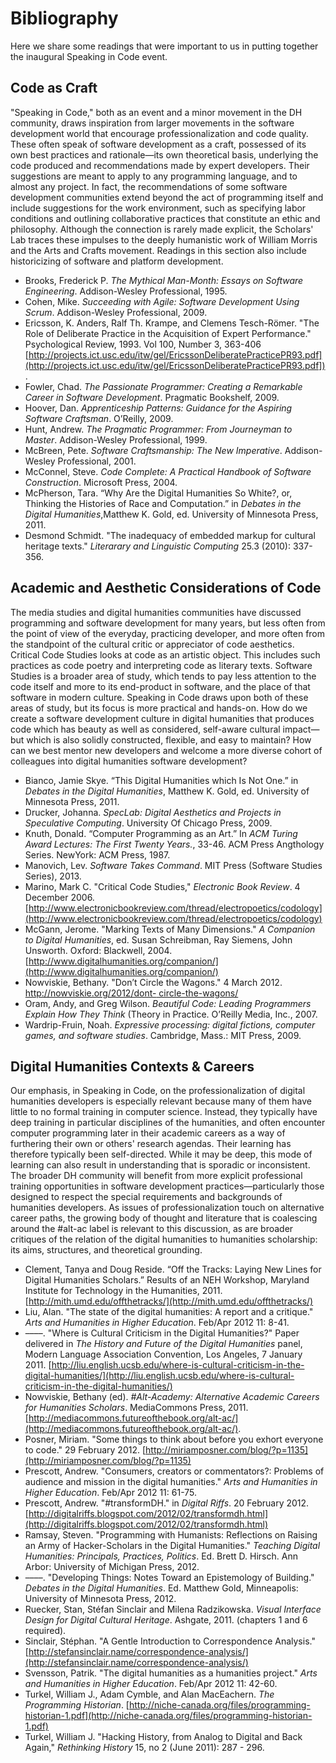 # Bibliography

Here we share some readings that were important to us in putting together the inaugural Speaking in Code event. 

## Code as Craft

"Speaking in Code," both as an event and a minor movement in the DH community, draws inspiration from larger movements in the software development world that encourage professionalization and code quality. These often speak of software development as a craft, possessed of its own best practices and rationale—its own theoretical basis, underlying the code produced and recommendations made by expert developers. Their suggestions are meant to apply to any programming language, and to almost any project. In fact, the recommendations of some software development communities extend beyond the act of programming itself and include suggestions for the work environment, such as specifying labor conditions and outlining collaborative practices that constitute an ethic and philosophy. Although the connection is rarely made explicit, the Scholars' Lab traces these impulses to the deeply humanistic work of William Morris and the Arts and Crafts movement. Readings in this section also include historicizing of software and platform development.

* Brooks, Frederick P. *The Mythical Man-Month: Essays on Software Engineering*. Addison-Wesley Professional, 1995.
* Cohen, Mike. *Succeeding with Agile: Software Development Using Scrum*. Addison-Wesley Professional, 2009.
* Ericsson, K. Anders, Ralf Th. Krampe, and Clemens Tesch-Römer. "The Role of Deliberate Practice in the Acquisition of Expert Performance." Psychological Review, 1993. Vol 100, Number 3, 363-406 [http://projects.ict.usc.edu/itw/gel/EricssonDeliberatePracticePR93.pdf](http://projects.ict.usc.edu/itw/gel/EricssonDeliberatePracticePR93.pdf]).
* Fowler, Chad. *The Passionate Programmer: Creating a Remarkable Career in Software Development*. Pragmatic Bookshelf, 2009.
* Hoover, Dan. *Apprenticeship Patterns: Guidance for the Aspiring Software Craftsman*. O’Reilly, 2009.
* Hunt, Andrew. *The Pragmatic Programmer: From Journeyman to Master*. Addison-Wesley Professional, 1999.
* McBreen, Pete. *Software Craftsmanship: The New Imperative*. Addison-Wesley Professional, 2001.
* McConnel, Steve. *Code Complete: A Practical Handbook of Software Construction*. Microsoft Press, 2004.
* McPherson, Tara. “Why Are the Digital Humanities So White?, or, Thinking the Histories of Race and Computation.” in *Debates in the Digital Humanities*,Matthew K. Gold, ed. University of Minnesota Press, 2011.
* Desmond Schmidt. "The inadequacy of embedded markup for cultural heritage texts." *Literarary and Linguistic Computing* 25.3 (2010): 337-356.

## Academic and Aesthetic Considerations of Code

The media studies and digital humanities communities have discussed programming and software development for many years, but less often from the point of view of the everyday, practicing developer, and more often from the standpoint of the cultural critic or appreciator of code aesthetics. Critical Code Studies looks at code as an artistic object. This includes such practices as code poetry and interpreting code as literary texts. Software Studies is a broader area of study, which tends to pay less attention to the code itself and more to its end-product in software, and the place of that software in modern culture. Speaking in Code draws upon both of these areas of study, but its focus is more practical and hands-on. How do we create a software development culture in digital humanities that produces code which has beauty as well as considered, self-aware cultural impact—but which is also solidly constructed, flexible, and easy to maintain? How can we best mentor new developers and welcome a more diverse cohort of colleagues into digital humanities software development?

* Bianco, Jamie Skye. “This Digital Humanities which Is Not One.” in *Debates in the Digital Humanities*, Matthew K. Gold, ed. University of Minnesota Press, 2011.
* Drucker, Johanna. *SpecLab: Digital Aesthetics and Projects in Speculative Computing*. University Of Chicago Press, 2009.
* Knuth, Donald. “Computer Programming as an Art.” In *ACM Turing Award Lectures: The First Twenty Years.*, 33-46. ACM Press Angthology Series. NewYork: ACM Press, 1987.
* Manovich, Lev. *Software Takes Command*. MIT Press (Software Studies Series), 2013.
* Marino, Mark C. "Critical Code Studies," *Electronic Book Review*. 4 December 2006. [http://www.electronicbookreview.com/thread/electropoetics/codology](http://www.electronicbookreview.com/thread/electropoetics/codology)
* McGann, Jerome. "Marking Texts of Many Dimensions." *A Companion to Digital Humanities*, ed. Susan Schreibman, Ray Siemens, John Unsworth. Oxford: Blackwell, 2004. [http://www.digitalhumanities.org/companion/](http://www.digitalhumanities.org/companion/)
* Nowviskie, Bethany. "Don’t Circle the Wagons." 4 March 2012. [http://nowviskie.org/2012/dont- circle-the-wagons/](http://nowviskie.org/2012/dont-circle-the-wagons/)
* Oram, Andy, and Greg Wilson. *Beautiful Code: Leading Programmers Explain How They Think* (Theory in Practice. O’Reilly Media, Inc., 2007.
* Wardrip-Fruin, Noah. *Expressive processing: digital fictions, computer games, and software studies*. Cambridge, Mass.: MIT Press, 2009.

## Digital Humanities Contexts & Careers

Our emphasis, in Speaking in Code, on the professionalization of digital humanities developers is especially relevant because many of them have little to no formal training in computer science. Instead, they typically have deep training in particular disciplines of the humanities, and often encounter computer programming later in their academic careers as a way of furthering their own or others' research agendas. Their learning has therefore typically been self-directed. While it may be deep, this mode of learning can also result in understanding that is sporadic or inconsistent. The broader DH community will benefit from more explicit professional training opportunities in software development practices—particularly those designed to respect the special requirements and backgrounds of humanities developers. As issues of professionalization touch on alternative career paths, the growing body of thought and literature that is coalescing around the #alt-ac label is relevant to this discussion, as are broader critiques of the relation of the digital humanities to humanities scholarship: its aims, structures, and theoretical grounding.

* Clement, Tanya and Doug Reside. “Off the Tracks: Laying New Lines for Digital Humanities Scholars.” Results of an NEH Workshop, Maryland Institute for Technology in the Humanities, 2011. [http://mith.umd.edu/offthetracks/](http://mith.umd.edu/offthetracks/)
* Liu, Alan. "The state of the digital humanities: A report and a critique." *Arts and Humanities in Higher Education*. Feb/Apr 2012 11: 8-41.
* ––––. "Where is Cultural Criticism in the Digital Humanities?" Paper delivered in *The History and Future of the Digital Humanities* panel, Modern Language Association Convention, Los Angeles, 7 January 2011. [http://liu.english.ucsb.edu/where-is-cultural-criticism-in-the-digital-humanities/](http://liu.english.ucsb.edu/where-is-cultural-criticism-in-the-digital-humanities/)
* Nowviskie, Bethany (ed). *#Alt-Academy: Alternative Academic Careers for Humanities Scholars*. MediaCommons Press, 2011. [http://mediacommons.futureofthebook.org/alt-ac/](http://mediacommons.futureofthebook.org/alt-ac/).
* Posner, Miriam. "Some things to think about before you exhort everyone to code." 29 February 2012. [http://miriamposner.com/blog/?p=1135](http://miriamposner.com/blog/?p=1135)
* Prescott, Andrew. "Consumers, creators or commentators?: Problems of audience and mission in the digital humanities." *Arts and Humanities in Higher Education*. Feb/Apr 2012 11: 61-75.
* Prescott, Andrew. "#transformDH." in *Digital Riffs*. 20 February 2012. [http://digitalriffs.blogspot.com/2012/02/transformdh.html](http://digitalriffs.blogspot.com/2012/02/transformdh.html)
* Ramsay, Steven. "Programming with Humanists: Reflections on Raising an Army of Hacker-Scholars in the Digital Humanities." *Teaching Digital Humanities: Principals, Practices, Politics*. Ed. Brett D. Hirsch. Ann Arbor: University of Michigan Press, 2012.
* ––––. "Developing Things: Notes Toward an Epistemology of Building." *Debates in the Digital Humanities*. Ed. Matthew Gold, Minneapolis: University of Minnesota Press, 2012.
* Ruecker, Stan, Stéfan Sinclair and Milena Radzikowska.  *Visual Interface Design for Digital Cultural Heritage*. Ashgate, 2011. (chapters 1 and 6 required).
* Sinclair, Stéphan. "A Gentle Introduction to Correspondence Analysis." [http://stefansinclair.name/correspondence-analysis/](http://stefansinclair.name/correspondence-analysis/)
* Svensson, Patrik. "The digital humanities as a humanities project." *Arts and Humanities in Higher Education*. Feb/Apr 2012 11: 42-60.
* Turkel, William J., Adam Cymble, and Alan MacEachern. *The Programming Historian*. [http://niche-canada.org/files/programming-historian-1.pdf](http://niche-canada.org/files/programming-historian-1.pdf)
* Turkel, William J. "Hacking History, from Analog to Digital and Back Again," *Rethinking History* 15, no 2 (June 2011): 287 - 296.

